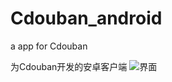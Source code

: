 # Cdouban_android
a app for Cdouban

为Cdouban开发的安卓客户端
![界面](http://i4.tietuku.cn/f36c9dfd12d758ab.png)
